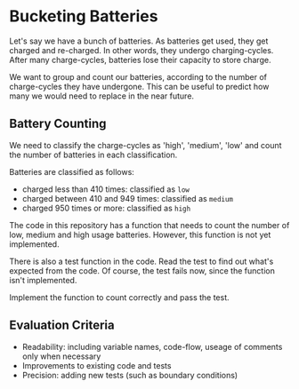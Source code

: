 # Bucketing Batteries

Let's say we have a bunch of batteries. 
As batteries get used, they get charged and re-charged. In other words, they undergo charging-cycles.
After many charge-cycles, batteries lose their capacity to store charge.

We want to group and count our batteries, according to the number of charge-cycles they have undergone. This can be useful to predict how many we would need to replace in the near future.

## Battery Counting

We need to classify the charge-cycles as 'high', 'medium', 'low'
and count the number of batteries in each classification.

Batteries are classified as follows:

- charged less than 410 times: classified as `low`
- charged between 410 and 949 times: classified as `medium`
- charged 950 times or more: classified as `high`

The code in this repository has a function that needs to count the number of low, medium and high usage batteries. However, this function is not yet implemented.

There is also a test function in the code.
Read the test to find out what's expected from the code.
Of course, the test fails now, since the function isn't implemented.

Implement the function to count correctly and pass the test.

## Evaluation Criteria

- Readability: including variable names, code-flow, useage of comments only when necessary
- Improvements to existing code and tests
- Precision: adding new tests (such as boundary conditions) 
